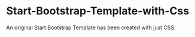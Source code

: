 # Start-Bootstrap-Template-with-Css
An original Start Bootstrap Template has been created with just CSS.
